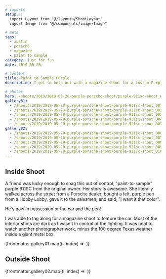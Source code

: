 ```yaml
---
# imports
setup: |
  import Layout from "@/layouts/ShootLayout"
  import Image from "@/components/image/Image"

# meta
tags:
  - austin
  - porsche
  - magazine
  - paint to sample
category: just for fun
date: 2019-05-26

# content
title: Paint to Sample Purple
description: I get to help out with a magazine shoot for a custom Purple 911SC

# photos
hero: /shoots/2019/2019-05-20-purple-porsche-shoot/purple-911sc-shoot_009.jpg
gallery01:
  - /shoots/2019/2019-05-20-purple-porsche-shoot/purple-911sc-shoot_001.jpg
  - /shoots/2019/2019-05-20-purple-porsche-shoot/purple-911sc-shoot_002.jpg
  - /shoots/2019/2019-05-20-purple-porsche-shoot/purple-911sc-shoot_003.jpg
  - /shoots/2019/2019-05-20-purple-porsche-shoot/purple-911sc-shoot_004.jpg
  - /shoots/2019/2019-05-20-purple-porsche-shoot/purple-911sc-shoot_005.jpg
gallery02:
  - /shoots/2019/2019-05-20-purple-porsche-shoot/purple-911sc-shoot_006.jpg
  - /shoots/2019/2019-05-20-purple-porsche-shoot/purple-911sc-shoot_007.jpg
  - /shoots/2019/2019-05-20-purple-porsche-shoot/purple-911sc-shoot_008.jpg
  - /shoots/2019/2019-05-20-purple-porsche-shoot/purple-911sc-shoot_009.jpg
  - /shoots/2019/2019-05-20-purple-porsche-shoot/purple-911sc-shoot_010.jpg
---
```


## Inside Shoot

A friend was lucky enough to snag this out of control, "paint-to-sample" purple 911SC from the original owner. Her story is awesome. She literally walked across the street from a Porsche dealer, bought a felt, purple pen from a Hobby Lobby, gave it to the salesmen, and said, "I want it that color".

He's now in possession of the car and the pen!

I was able to tag along for a magazine shoot to feature the car. Most of the interior shots are dark as I wasn't in control of the lighting. It was neat to watch another photographer work, minus the 100 degree Texas weather inside a giant metal box.

<div>
    {frontmatter.gallery01.map((i, index) =>
        <Image
            file={i}
            sizes="(min-width: 1024px) 800px, 100vw"
        />
    )}
</div>

## Outside Shoot

<div>
    {frontmatter.gallery02.map((i, index) =>
        <Image
            file={i}
            sizes="(min-width: 1024px) 800px, 100vw"
        />
    )}
</div>
